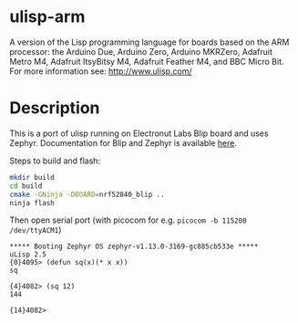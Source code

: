 # ulisp-arm

A version of the Lisp programming language for boards based on the ARM processor: the Arduino Due, Arduino Zero, Arduino MKRZero, Adafruit Metro M4, Adafruit ItsyBitsy M4, Adafruit Feather M4, and BBC Micro Bit.
For more information see:
http://www.ulisp.com/

# Description

This is a port of ulisp running on Electronut Labs Blip board and uses Zephyr. Documentation for Blip and Zephyr is available [here](https://docs.zephyrproject.org/latest/boards/arm/nrf52840_blip/doc/nrf52840_blip.html).

Steps to build and flash:

```bash
mkdir build
cd build
cmake -GNinja -DBOARD=nrf52840_blip ..
ninja flash
```

Then open serial port (with picocom for e.g. `picocom -b 115200 /dev/ttyACM1`)

```
***** Booting Zephyr OS zephyr-v1.13.0-3169-gc885cb533e *****
uLisp 2.5 
{0}4095> (defun sq(x)(* x x))
sq

{4}4082> (sq 12)
144

{14}4082>
```
